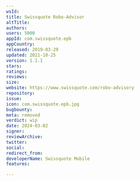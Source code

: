 ```yaml
---
wsId: 
title: Swissquote Robo-Advisor
altTitle: 
authors: 
users: 5000
appId: com.swissquote.epb
appCountry: 
released: 2019-03-29
updated: 2021-10-25
version: 1.1.1
stars: 
ratings: 
reviews: 
size: 
website: https://www.swissquote.com/robo-advisory
repository: 
issue: 
icon: com.swissquote.epb.jpg
bugbounty: 
meta: removed
verdict: wip
date: 2024-03-02
signer: 
reviewArchive: 
twitter: 
social: 
redirect_from: 
developerName: Swissquote Mobile
features: 

---
```


